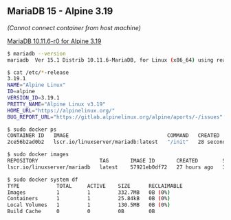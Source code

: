 ## MariaDB 15 - Alpine 3.19

*(Cannot connect container from host machine)*

[MariaDB 10.11.6-r0 for Alpine 3.19](https://alpine.pkgs.org/3.19/alpine-main-x86_64/mariadb-10.11.6-r0.apk.html)

```bash
$ mariadb --version
mariadb  Ver 15.1 Distrib 10.11.6-MariaDB, for Linux (x86_64) using readline 5.1

$ cat /etc/*-release
3.19.1
NAME="Alpine Linux"
ID=alpine
VERSION_ID=3.19.1
PRETTY_NAME="Alpine Linux v3.19"
HOME_URL="https://alpinelinux.org/"
BUG_REPORT_URL="https://gitlab.alpinelinux.org/alpine/aports/-/issues"
```

```bash
$ sudo docker ps
CONTAINER ID   IMAGE                                COMMAND   CREATED          STATUS          PORTS                                       NAMES
2ce56b2ad0b2   lscr.io/linuxserver/mariadb:latest   "/init"   28 seconds ago   Up 26 seconds   0.0.0.0:8815->3306/tcp, :::8815->3306/tcp   exagon-webadm-db-lamyvuered

$ sudo docker images
REPOSITORY                    TAG       IMAGE ID       CREATED        SIZE
lscr.io/linuxserver/mariadb   latest    57921eb0df72   27 hours ago   333MB

$ sudo docker system df
TYPE            TOTAL     ACTIVE    SIZE      RECLAIMABLE
Images          1         1         332.7MB   0B (0%)
Containers      1         1         25.84kB   0B (0%)
Local Volumes   1         1         130.5MB   0B (0%)
Build Cache     0         0         0B        0B
```
